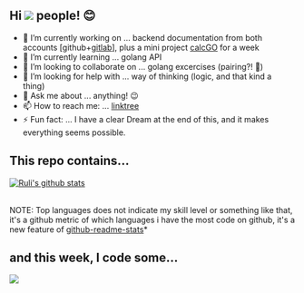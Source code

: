 ## Hi ![](https://visitor-badge.laobi.icu/badge?page_id=rulisastra.visitorbadge) people! :blush:

- 🔭 I’m currently working on ... backend documentation from both accounts [github+[gitlab](https://gitlab.com/rulisastra)], plus a mini project [calcGO](https://github.com/rulisastra/calcGO.git) for a week
- 🌱 I’m currently learning ... golang API
- 👯 I’m looking to collaborate on ... golang excercises (pairing?! :grimacing:)
- 🤔 I’m looking for help with ... way of thinking (logic, and that kind a thing)
- 💬 Ask me about ... anything! :wink:
- 📫 How to reach me: ... [linktree](https://linktr.ee/rulisastra)
- ⚡ Fun fact: ... I have a clear Dream at the end of this, and it makes everything seems possible.

## This repo contains...
<!--
![Top Langs](https://github-readme-stats.vercel.app/api/top-langs/?username=rulisastra&layout=compact&langs_count=10)
[![willianrod's wakatime stats](https://github-readme-stats.vercel.app/api/wakatime?username=rulisastra&layout=compact&langs_count=10&count_private=true&v=2)](https://github.com/anuraghazra/github-readme-stats) 
-->


<a href="https://github.com/anuraghazra/github-readme-stats">
  <img align="center" src="https://github-readme-stats.vercel.app/api/top-langs/?username=rulisastra&layout=compact&langs_count=10&theme=material-palenight" alt="Ruli's github stats" />
</a>
<br><br>

  NOTE: Top languages does not indicate my skill level or something like that, it's a github metric of which languages i have the most code on github, it's a new feature of [github-readme-stats](https://github.com/anuraghazra/github-readme-stats)*

## and this week, I code some...
<a href="https://github.com/anuraghazra/github-readme-stats">
  <img align="center" src="https://github-readme-stats.vercel.app/api/wakatime?username=rulisastra&layout=compact&langs_count=10&count_private=true&v=2&theme=material-palenight" />
</a>
